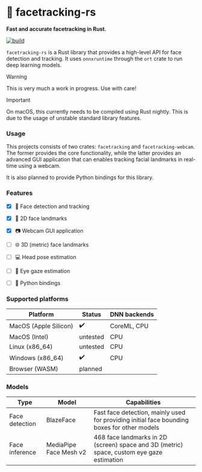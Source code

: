 # 👩 facetracking-rs
**Fast and accurate facetracking in Rust.**

[![build](https://github.com/marcpabst/facetracking-rs/actions/workflows/rust.yml/badge.svg)](https://github.com/marcpabst/facetracking-rs/actions/workflows/rust.yml)


`facetracking-rs` is a Rust library that provides a high-level API for face detection and tracking. It uses `onnxruntime` through the `ort` crate to run deep learning models. 

> [!WARNING] 
>  This is very much a work in progress. Use with care!

> [!IMPORTANT] 
> On macOS, this currently needs to be compiled using Rust nightly. This is due to the usage of unstable standard library features.


### Usage
This projects consists of two crates: `facetracking` and `facetracking-webcam`. The former provides the core functionality, while the latter provides an advanced GUI application that can enables tracking facial landmarks in real-time using a webcam.

It is also planned to provide Python bindings for this library.

### Features
- [x] :woman: Face detection and tracking
- [x] :pushpin: 2D face landmarks
- [x] :camera: Webcam GUI application
- [ ] 🌐 3D (metric) face landmarks
- [ ] :computer: Head pose estimation
- [ ] :eyes: Eye gaze estimation
- [ ] :snake: Python bindings


### Supported platforms

| Platform      | Status        | DNN backends   |
| ------------- | ------------- | ------------- |
| MacOS (Apple Silicon)         | :heavy_check_mark: | CoreML, CPU |
| MacOS (Intel)         | untested  | CPU |
| Linux (x86_64)         | untested  | CPU |
| Windows (x86_64)         | :heavy_check_mark:  | CPU |
| Browser (WASM)         | planned | |

### Models
| Type      | Model      | Capabilities        |
| ------------- | ------------- | ------------- |
| Face detection | BlazeFace         |  Fast face detection, mainly used for providing initial face bounding boxes for other models |
| Face inference | MediaPipe Face Mesh v2         |  468 face landmarks in 2D (screen) space and 3D (metric) space, custom eye gaze estimation |
